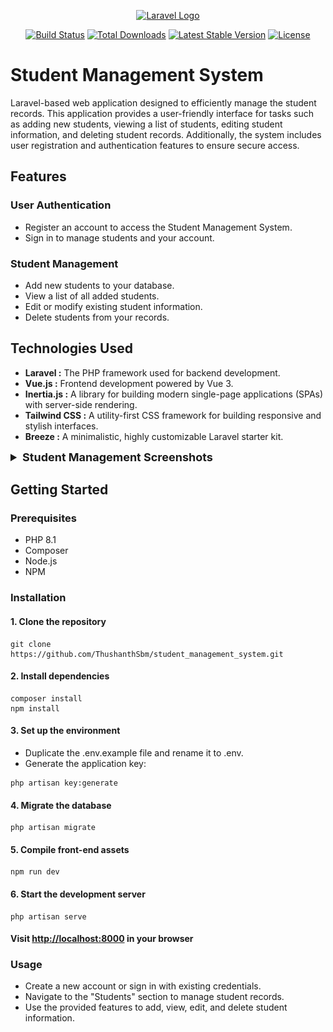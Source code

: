 <p align="center"><a href="https://laravel.com" target="_blank"><img src="https://raw.githubusercontent.com/laravel/art/master/logo-lockup/5%20SVG/2%20CMYK/1%20Full%20Color/laravel-logolockup-cmyk-red.svg" width="400" alt="Laravel Logo"></a></p>

<p align="center">
<a href="https://github.com/laravel/framework/actions"><img src="https://github.com/laravel/framework/workflows/tests/badge.svg" alt="Build Status"></a>
<a href="https://packagist.org/packages/laravel/framework"><img src="https://img.shields.io/packagist/dt/laravel/framework" alt="Total Downloads"></a>
<a href="https://packagist.org/packages/laravel/framework"><img src="https://img.shields.io/packagist/v/laravel/framework" alt="Latest Stable Version"></a>
<a href="https://packagist.org/packages/laravel/framework"><img src="https://img.shields.io/packagist/l/laravel/framework" alt="License"></a>
</p>

# Student Management System

Laravel-based web application designed to efficiently manage the student records. This application provides a user-friendly interface for tasks such as adding new students, viewing a list of students, editing student information, and deleting student records. Additionally, the system includes user registration and authentication features to ensure secure access.

## Features

### User Authentication

- Register an account to access the Student Management System.
- Sign in to manage students and your account.

### Student Management

- Add new students to your database.
- View a list of all added students.
- Edit or modify existing student information.
- Delete students from your records.

## Technologies Used

- **Laravel :** The PHP framework used for backend development.
- **Vue.js :** Frontend development powered by Vue 3.
- **Inertia.js :** A library for building modern single-page applications (SPAs) with server-side rendering.
- **Tailwind CSS :** A utility-first CSS framework for building responsive and stylish interfaces.
- **Breeze :** A minimalistic, highly customizable Laravel starter kit.

<details>
  <summary style="font-size: 18px; font-weight: bold;">Student Management Screenshots</summary>
  
### List of students

  ![List of students](Screenshots/students.png)

### Student Statistics

  ![Student Statistics](Screenshots/dashboard.png)

### Add New Student

  ![Add New Student](Screenshots/create.png)

### Update Student Details

  ![Update Student Details](Screenshots/update.png)

### User Profile

  ![User Profile](Screenshots/profile.png)

### Home Page

  ![Home Page](Screenshots/home.png)

### Login Page

  ![Login Page](Screenshots/login.png)

### Registration Page

  ![Registration Page](Screenshots/register.png)

### Forgot Password Page

  ![Forgot Password Page](Screenshots/forgotPassword.png)

</details>

## Getting Started

### Prerequisites

- PHP 8.1
- Composer
- Node.js
- NPM 

### Installation

#### 1. Clone the repository

```
git clone https://github.com/ThushanthSbm/student_management_system.git
```

#### 2. Install dependencies

```
composer install
npm install
```

#### 3. Set up the environment

- Duplicate the .env.example file and rename it to .env.
- Generate the application key:

```
php artisan key:generate
```

#### 4. Migrate the database

```
php artisan migrate
```

#### 5. Compile front-end assets

```
npm run dev
```

#### 6. Start the development server

```
php artisan serve
```

#### Visit <http://localhost:8000> in your browser

### Usage

- Create a new account or sign in with existing credentials.
- Navigate to the "Students" section to manage student records.
- Use the provided features to add, view, edit, and delete student information.
